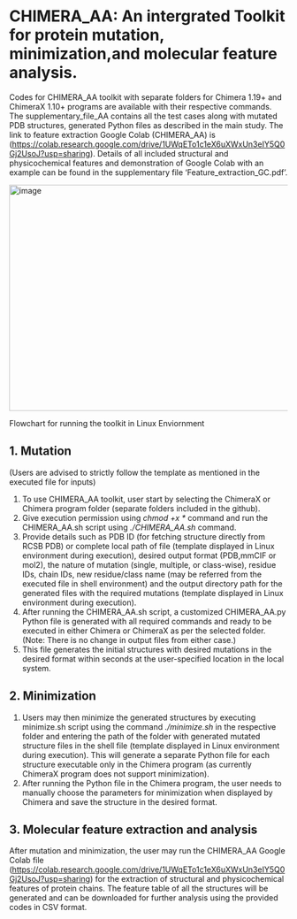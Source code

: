 # CHIMERA_AA: An intergrated Toolkit for protein mutation, minimization,and molecular feature analysis. 
Codes for CHIMERA_AA toolkit with separate folders for Chimera 1.19+ and ChimeraX 1.10+ programs are available with their respective commands.
The supplementary_file_AA contains all the test cases along with mutated PDB structures, generated Python files as described in the main study. 
The link to feature extraction Google Colab (CHIMERA_AA) is (https://colab.research.google.com/drive/1UWqETo1c1eX6uXWxUn3eIY5Q0Gj2UsoJ?usp=sharing).
Details of all included structural and physicochemical features and demonstration of Google Colab with an example can be found in the supplementary file ‘Feature_extraction_GC.pdf’.

<img width="940" height="409" alt="image" src="https://github.com/user-attachments/assets/e89b44e0-8402-4edf-9415-7c85b63aa462" />

Flowchart for running the toolkit in Linux Enviornment
## 1. Mutation
(Users are advised to strictly follow the template as mentioned in the executed file for inputs)
1.	To use CHIMERA_AA toolkit, user start by selecting the ChimeraX or Chimera program folder (separate folders included in the github).
2.	Give execution permission using _chmod +x *_ command and run the CHIMERA_AA.sh script using _./CHIMERA_AA.sh_ command.
3.	Provide details such as PDB ID (for fetching structure directly from RCSB PDB) or complete local path of file (template displayed in Linux environment during execution), desired output format (PDB,mmCIF or mol2), the nature of mutation (single, multiple, or class-wise), residue IDs, chain IDs, new residue/class name (may be referred from the executed file in shell environment) and the output directory path for the generated files with the required mutations (template displayed in Linux environment during execution).
4.	After running the CHIMERA_AA.sh script, a customized CHIMERA_AA.py Python file is generated with all required commands and ready to be executed in either Chimera or ChimeraX as per the selected folder. (Note: There is no change in output files from either case.) 
5.	This file generates the initial structures with desired mutations in the desired format within seconds at the user-specified location in the local system.
## 2. Minimization
1.	Users may then minimize the generated structures by executing minimize.sh script using the command _./minimize.sh_ in the respective folder and entering the path of the folder with generated mutated structure files in the shell file (template displayed in Linux environment during execution). This will generate a separate Python file for each structure executable only in the Chimera program (as currently ChimeraX program does not support minimization).
2.	After running the Python file in the Chimera program, the user needs to manually choose the parameters for minimization when displayed by Chimera and save the structure in the desired format.
## 3. Molecular feature extraction and analysis
After mutation and minimization, the user may run the CHIMERA_AA Google Colab file (https://colab.research.google.com/drive/1UWqETo1c1eX6uXWxUn3eIY5Q0Gj2UsoJ?usp=sharing) for the extraction of structural and physicochemical features of protein chains. The feature table of all the structures will be generated and can be downloaded for further analysis using the provided codes in CSV format.
